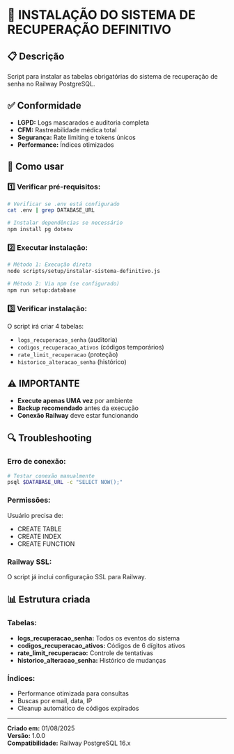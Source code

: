 # 🚀 INSTALAÇÃO DO SISTEMA DE RECUPERAÇÃO DEFINITIVO

## 📋 Descrição
Script para instalar as tabelas obrigatórias do sistema de recuperação de senha no Railway PostgreSQL.

## ✅ Conformidade
- **LGPD:** Logs mascarados e auditoria completa
- **CFM:** Rastreabilidade médica total
- **Segurança:** Rate limiting e tokens únicos
- **Performance:** Índices otimizados

## 🔧 Como usar

### 1️⃣ Verificar pré-requisitos:
```bash
# Verificar se .env está configurado
cat .env | grep DATABASE_URL

# Instalar dependências se necessário
npm install pg dotenv
```

### 2️⃣ Executar instalação:
```bash
# Método 1: Execução direta
node scripts/setup/instalar-sistema-definitivo.js

# Método 2: Via npm (se configurado)
npm run setup:database
```

### 3️⃣ Verificar instalação:
O script irá criar 4 tabelas:
- `logs_recuperacao_senha` (auditoria)
- `codigos_recuperacao_ativos` (códigos temporários)
- `rate_limit_recuperacao` (proteção)
- `historico_alteracao_senha` (histórico)

## ⚠️ IMPORTANTE
- **Execute apenas UMA vez** por ambiente
- **Backup recomendado** antes da execução
- **Conexão Railway** deve estar funcionando

## 🔍 Troubleshooting

### Erro de conexão:
```bash
# Testar conexão manualmente
psql $DATABASE_URL -c "SELECT NOW();"
```

### Permissões:
Usuário precisa de:
- CREATE TABLE
- CREATE INDEX 
- CREATE FUNCTION

### Railway SSL:
O script já inclui configuração SSL para Railway.

## 📊 Estrutura criada

### Tabelas:
- **logs_recuperacao_senha:** Todos os eventos do sistema
- **codigos_recuperacao_ativos:** Códigos de 6 dígitos ativos
- **rate_limit_recuperacao:** Controle de tentativas
- **historico_alteracao_senha:** Histórico de mudanças

### Índices:
- Performance otimizada para consultas
- Buscas por email, data, IP
- Cleanup automático de códigos expirados

---
**Criado em:** 01/08/2025  
**Versão:** 1.0.0  
**Compatibilidade:** Railway PostgreSQL 16.x
